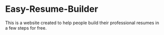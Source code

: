 # Easy-Resume-Builder
This is a website created to help people build their professional resumes in a few steps for free.
